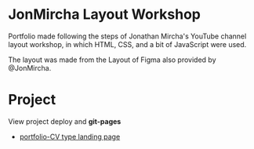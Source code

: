 # JonMircha Layout Workshop

Portfolio made following the steps of Jonathan Mircha's YouTube channel layout workshop, in which HTML, CSS, and a bit of JavaScript were used.

The layout was made from the Layout of Figma also provided by @JonMircha.

# Project

View project deploy and __git-pages__

- [portfolio-CV type landing page](https://klich1984.github.io/Taller-Maquetacion-JM/portafolio-cv)
